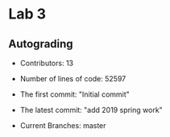 # Lab 3

## Autograding

- Contributors: 13

- Number of lines of code: 52597

- The first commit: "Initial commit" 

- The latest commit: "add 2019 spring work"

- Current Branches: master
